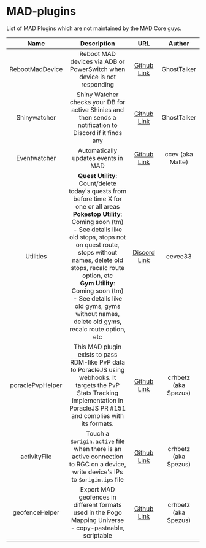 # MAD-plugins
List of MAD Plugins which are not maintained by the MAD Core guys.

| Name | Description |  URL  | Author |
| :---: | :---: | :---: | :---: |
| RebootMadDevice | Reboot MAD devices via ADB or PowerSwitch when device is not responding | [Github Link](https://github.com/GhostTalker/RebootMadDevice/tree/V2) | GhostTalker |
| Shinywatcher | Shiny Watcher checks your DB for active Shinies and then sends a notification to Discord if it finds any | [Github Link](https://github.com/GhostTalker/shinywatcher) | GhostTalker |
| Eventwatcher | Automatically updates events in MAD | [Github Link](https://github.com/ccev/mp-eventwatcher) | ccev (aka Malte) |
| Utilities | **Quest Utility**: Count/delete today's quests from before time X for one or all areas<br>**Pokestop Utility**: Coming soon (tm) - See details like old stops, stops not on quest route, stops without names, delete old stops, recalc route option, etc<br>**Gym Utility**: Coming soon (tm) - See details like old gyms, gyms without names, delete old gyms, recalc route option, etc | [Discord Link](https://discord.com/channels/465247740553592832/724730529995423796/729088383309053975) | eevee33 |
| poraclePvpHelper | This MAD plugin exists to pass RDM-like PvP data to PoracleJS using webhooks. It targets the PvP Stats Tracking implementation in PoracleJS PR #151 and complies with its formats. | [Github Link](https://github.com/crhbetz/mp-poraclePvpHelper)  | crhbetz (aka Spezus) |
| activityFile | Touch a `$origin.active` file when there is an active connection to RGC on a device, write device's IPs to `$origin.ips` file | [Github Link](https://github.com/crhbetz/mp-activityFile) | crhbetz (aka Spezus) |
| geofenceHelper | Export MAD geofences in different formats used in the Pogo Mapping Universe - copy-pasteable, scriptable | [Github Link](https://github.com/crhbetz/mp-geofenceHelper) | crhbetz (aka Spezus) |
